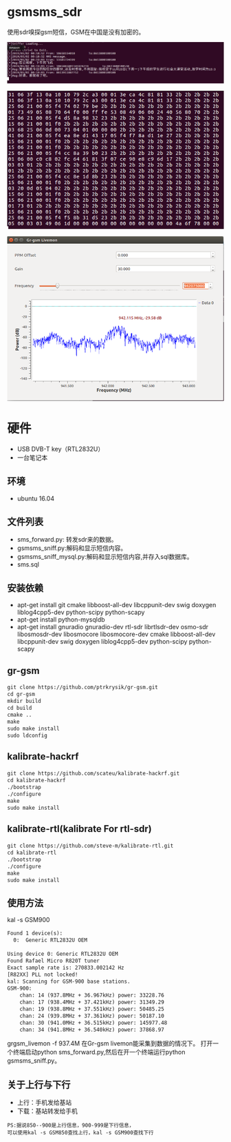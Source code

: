 # gsmsms_sdr
使用sdr嗅探gsm短信，GSM在中国是没有加密的。

![sniff_1](./sniff_1.png)

![sniff_2](./sniff_2.png)

![sniff_3](./sinff_3.png)

# 硬件
- USB DVB-T key（RTL2832U）
- 一台笔记本

## 环境
- ubuntu 16.04

## 文件列表
- sms_forward.py: 转发sdr来的数据。
- gsmsms_sniff.py:解码和显示短信内容。
- gsmsms_sniff_mysql.py:解码和显示短信内容,并存入sql数据库。
- sms.sql

## 安装依赖
- apt-get install git cmake libboost-all-dev libcppunit-dev swig doxygen liblog4cpp5-dev python-scipy python-scapy
- apt-get install python-mysqldb
- apt-get install gnuradio gnuradio-dev rtl-sdr librtlsdr-dev osmo-sdr libosmosdr-dev libosmocore libosmocore-dev cmake libboost-all-dev libcppunit-dev swig doxygen liblog4cpp5-dev python-scipy python-scapy

## gr-gsm
```
git clone https://github.com/ptrkrysik/gr-gsm.git
cd gr-gsm
mkdir build
cd build
cmake ..
make
sudo make install
sudo ldconfig 
```

## kalibrate-hackrf
```
git clone https://github.com/scateu/kalibrate-hackrf.git
cd kalibrate-hackrf
./bootstrap
./configure
make
sudo make install
```

## kalibrate-rtl(kalibrate For rtl-sdr)
```
git clone https://github.com/steve-m/kalibrate-rtl.git
cd kalibrate-rtl
./bootstrap
./configure
make
sudo make install
```


## 使用方法

kal -s GSM900
```
Found 1 device(s):
  0:  Generic RTL2832U OEM

Using device 0: Generic RTL2832U OEM
Found Rafael Micro R820T tuner
Exact sample rate is: 270833.002142 Hz
[R82XX] PLL not locked!
kal: Scanning for GSM-900 base stations.
GSM-900:
	chan: 14 (937.8MHz + 36.967kHz)	power: 33228.76
	chan: 17 (938.4MHz + 37.421kHz)	power: 31349.29
	chan: 19 (938.8MHz + 37.551kHz)	power: 50485.25
	chan: 24 (939.8MHz + 37.361kHz)	power: 50187.10
	chan: 30 (941.0MHz + 36.515kHz)	power: 145977.48
	chan: 34 (941.8MHz + 36.540kHz)	power: 37868.97
```

grgsm_livemon -f 937.4M
在Gr-gsm livemon能采集到数据的情况下。
打开一个终端启动python sms_forward.py,然后在开一个终端运行python gsmsms_sniff.py。

## 关于上行与下行
- 上行：手机发给基站
- 下载：基站转发给手机
```
PS:据说850--900是上行信息，900-999是下行信息，
可以使用kal -s GSM850查找上行，kal -s GSM900查找下行
```

